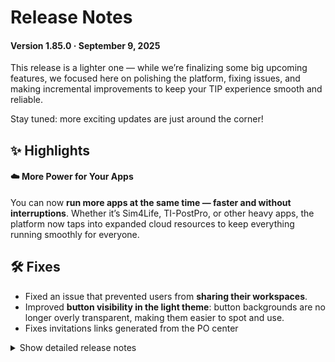 # Release Notes

#### Version 1.85.0 · September 9, 2025

This release is a lighter one — while we’re finalizing some big upcoming features, we focused here on polishing the platform, fixing issues, and making incremental improvements to keep your TIP experience smooth and reliable.

Stay tuned: more exciting updates are just around the corner!

## ✨ Highlights

#### ☁️ More Power for Your Apps
You can now **run more apps at the same time — faster and without interruptions**. Whether it’s Sim4Life, TI-PostPro, or other heavy apps, the platform now taps into expanded cloud resources to keep everything running smoothly for everyone.

## 🛠 Fixes

- Fixed an issue that prevented users from **sharing their workspaces**.
- Improved **button visibility in the light theme**: button backgrounds are no longer overly transparent, making them easier to spot and use.
- Fixes invitations links generated from the PO center

<details>
<summary>Show detailed release notes</summary>

## What's Changed
* Bump actions/checkout from 4 to 5 by @dependabot[bot] in https://github.com/ITISFoundation/osparc-simcore/pull/8204
* 🐛 Fix bug when notifying users based on wrong access rights by @matusdrobuliak66 in https://github.com/ITISFoundation/osparc-simcore/pull/8207
* Add more function job filters   🎨 by @wvangeit in https://github.com/ITISFoundation/osparc-simcore/pull/8187
* ♻️ Adds feature flag check for realtime collaboration Project Document updates by @matusdrobuliak66 in https://github.com/ITISFoundation/osparc-simcore/pull/8209
* Add permission function service layer methods  🎨 by @wvangeit in https://github.com/ITISFoundation/osparc-simcore/pull/8211
* ✨ [Frontend] RTC: Support for adding nodes by @odeimaiz in https://github.com/ITISFoundation/osparc-simcore/pull/8196
* ♻️ Shorten traefik config placeholder svc name by @YuryHrytsuk in https://github.com/ITISFoundation/osparc-simcore/pull/8217
* Add search and sort fields to list_functions   🎨 by @wvangeit in https://github.com/ITISFoundation/osparc-simcore/pull/8218
* 🎨 Make POSTGRES_MINSIZE and POSTGRES_MAXSIZE configurable by @mrnicegyu11 in https://github.com/ITISFoundation/osparc-simcore/pull/8199
* 🐛Fixes webserver integration tests by @sanderegg in https://github.com/ITISFoundation/osparc-simcore/pull/8221
* ✨👽️🗃️ Introduce api-server endpoint for deleting solver job assets (s3-data) by @bisgaard-itis in https://github.com/ITISFoundation/osparc-simcore/pull/8203
* 🎨When a docker pulling is retried, output a warning by @sanderegg in https://github.com/ITISFoundation/osparc-simcore/pull/8223
* 🎨Ensure all DB clients have a sensible name by @sanderegg in https://github.com/ITISFoundation/osparc-simcore/pull/8220
* 🐛 Fix issue with agent and volume permissions when backing up by @GitHK in https://github.com/ITISFoundation/osparc-simcore/pull/8214
* 🐛 [Frontend] Fix: start dynamic services by @odeimaiz in https://github.com/ITISFoundation/osparc-simcore/pull/8224
* ✨ First iteration backend for support center (🗃️) by @matusdrobuliak66 in https://github.com/ITISFoundation/osparc-simcore/pull/8212
* node locking by @sanderegg in https://github.com/ITISFoundation/osparc-simcore/pull/8170
* ⬆️ Webserver node locking: missing change by @sanderegg in https://github.com/ITISFoundation/osparc-simcore/pull/8230
* ⬆️Upgrade UV to 0.8.X by @sanderegg in https://github.com/ITISFoundation/osparc-simcore/pull/8232
* 🐛Refreshing shall renew the socket by @sanderegg in https://github.com/ITISFoundation/osparc-simcore/pull/8228
* ✨ Add Function groups permissions management endpoints by @giancarloromeo in https://github.com/ITISFoundation/osparc-simcore/pull/8226
* ♻️ Refactor `job_service` and `function_job_service` in api-server before introducing celery worker by @bisgaard-itis in https://github.com/ITISFoundation/osparc-simcore/pull/8222
* ✨ Add ordering and filtering when listing Functions by @giancarloromeo in https://github.com/ITISFoundation/osparc-simcore/pull/8229
* 🎨 instrument storage and director httpx client (opentelemetry) by @mrnicegyu11 in https://github.com/ITISFoundation/osparc-simcore/pull/8234
* 🎨 Adds support for extra context in conversation updates by @matusdrobuliak66 in https://github.com/ITISFoundation/osparc-simcore/pull/8235
* 🎨Director-v0: compatible with both registries + upgraded registry to v3 by @sanderegg in https://github.com/ITISFoundation/osparc-simcore/pull/8240
* ✨ On first support message send email to fogbugz by @matusdrobuliak66 in https://github.com/ITISFoundation/osparc-simcore/pull/8238
* 🎨Director-v0: Pass headers on /manifests call to let the registry know we accept all manifest versions by @sanderegg in https://github.com/ITISFoundation/osparc-simcore/pull/8241
* ✨ [Frontend] Support center by @odeimaiz in https://github.com/ITISFoundation/osparc-simcore/pull/8216
* 🐛 [Frontend] Fix: Share workspaces by @odeimaiz in https://github.com/ITISFoundation/osparc-simcore/pull/8242
* ♻️Maintenance: remove circular dependency by @sanderegg in https://github.com/ITISFoundation/osparc-simcore/pull/8245
* 🎨 Support conversation improvement (ws notification, remove unnecessary parameters) by @matusdrobuliak66 in https://github.com/ITISFoundation/osparc-simcore/pull/8244
* ✨Simultaneous access: allow access to collaborative services by @sanderegg in https://github.com/ITISFoundation/osparc-simcore/pull/8236
* 🐛 fix `list_users_in_group` introduced in previous PR by @matusdrobuliak66 in https://github.com/ITISFoundation/osparc-simcore/pull/8249
* ♻️ add rabbitmq interface to long_running_tasks  ⚠️🚨 by @GitHK in https://github.com/ITISFoundation/osparc-simcore/pull/8198
* ✨ [Frontend] RTC: Node Lock State by @odeimaiz in https://github.com/ITISFoundation/osparc-simcore/pull/8243
* ⬆️Security update with alignment of dependencies by @sanderegg in https://github.com/ITISFoundation/osparc-simcore/pull/8247
* 🐛 fixes issue with agent not executing in correct container by @GitHK in https://github.com/ITISFoundation/osparc-simcore/pull/8256
* ✨ [Frontend] Functions Browser: Permissions and Search by @odeimaiz in https://github.com/ITISFoundation/osparc-simcore/pull/8252
* E2E: Fix classic TIP test by @sanderegg in https://github.com/ITISFoundation/osparc-simcore/pull/8259
* 🎨Send NodeUpdate when computational pipeline completes by @sanderegg in https://github.com/ITISFoundation/osparc-simcore/pull/8250
* ✨ [Frontend] Expose phone number by @odeimaiz in https://github.com/ITISFoundation/osparc-simcore/pull/8260
* 🐛 Fix PO center invitations to include correct product info and links (🚨) by @pcrespov in https://github.com/ITISFoundation/osparc-simcore/pull/8261
* 🎨Autoscaling: warm buffers: create at minimum 1 machine at a time instead of asking directly for the required number by @sanderegg in https://github.com/ITISFoundation/osparc-simcore/pull/8262
* ✨ [Frontend] Update Phone Number by @odeimaiz in https://github.com/ITISFoundation/osparc-simcore/pull/8264
* 🎨 Fixed long running tasks cleanup 🚨⚠️ by @GitHK in https://github.com/ITISFoundation/osparc-simcore/pull/8253
* ✨👽️ Add `patch registered function job` rpc endpoint in webserver by @bisgaard-itis in https://github.com/ITISFoundation/osparc-simcore/pull/8268
* 🎨 [Frontend] Functions Browser: sorting by @odeimaiz in https://github.com/ITISFoundation/osparc-simcore/pull/8267
* 🎨 introducing fogbugz client ⚠️ by @matusdrobuliak66 in https://github.com/ITISFoundation/osparc-simcore/pull/8258
* ⬆️ Update dependencies to add celery worker in api server by @bisgaard-itis in https://github.com/ITISFoundation/osparc-simcore/pull/8269
* 🐛 Fixed encoding unpicklable errors by @GitHK in https://github.com/ITISFoundation/osparc-simcore/pull/8263
* ✨ Add long running rpc interface to `dynamic-sidecar` by @GitHK in https://github.com/ITISFoundation/osparc-simcore/pull/8255
* 🎨 [Frontend] Request Account: Enhanced Phone input filed by @odeimaiz in https://github.com/ITISFoundation/osparc-simcore/pull/8270
* 🎨 [Frontend] (Too) light buttons by @odeimaiz in https://github.com/ITISFoundation/osparc-simcore/pull/8274
* 🐛 [Frontend] Fix: Release date on Service Card by @odeimaiz in https://github.com/ITISFoundation/osparc-simcore/pull/8275
* 🎨🐛Autoscaling: Allow EC2 launches in multiple AvailabilityZones ⚠️ (DevOPS) 🚨 by @sanderegg in https://github.com/ITISFoundation/osparc-simcore/pull/8210
* 🎨 [Frontend] Support Conversations: Listen to websocket by @odeimaiz in https://github.com/ITISFoundation/osparc-simcore/pull/8276
* ✨ Adds RPC interface for `containers` routes by @GitHK in https://github.com/ITISFoundation/osparc-simcore/pull/8227
* 🐛Autoscaling: ensure unstarteable warm buffer are replaced by cold instances if available by @sanderegg in https://github.com/ITISFoundation/osparc-simcore/pull/8277
* 🐛Director-v2 computational scheduler: tasks specific state combination was missing and returning UNKNOWN pipeline state by @sanderegg in https://github.com/ITISFoundation/osparc-simcore/pull/8281
* 🐛Clusters-keeper: missing quoting for newly transformed list of values by @sanderegg in https://github.com/ITISFoundation/osparc-simcore/pull/8285
* ♻️Maintenance: Add UNKOWN type to DB State Type (🗃️) by @sanderegg in https://github.com/ITISFoundation/osparc-simcore/pull/8284


**Full Changelog**: https://github.com/ITISFoundation/osparc-simcore/compare/v1.84.0...v1.85.0
**Release Issue**: https://github.com/ITISFoundation/osparc-simcore/issues/8248
</details>
